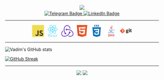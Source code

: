 <div id="header" align="center">
  <img src="https://github.com/salemvi/salemvi/assets/126908341/4bc79563-1191-4eb2-84ef-a0931faccc7b"/>
</div>
<div id="badges" align="center" >
   <a href="https://t.me/salemvi">
    <img src="https://img.shields.io/badge/Telegram-purple?style=for-the-badge&logo=telegram&logoColor=white" alt="Telegram Badge"/>
   </a>

  <a href="your-linkedin-URL">
    <img src="https://img.shields.io/badge/LinkedIn-purple?style=for-the-badge&logo=linkedin&logoColor=white" alt="LinkedIn Badge"/>
  </a>
</div>

---


<div  align="center">
    <img src="https://github.com/devicons/devicon/blob/master/icons/javascript/javascript-original.svg" title="JavaScript" alt="JavaScript" width="40" height="40"/>&nbsp;
    <img src="https://github.com/devicons/devicon/blob/master/icons/react/react-original-wordmark.svg" title="React" alt="React" width="40" height="40"/>&nbsp;
    <img src="https://github.com/devicons/devicon/blob/master/icons/redux/redux-original.svg" title="Redux" alt="Redux " width="40" height="40"/>&nbsp;
    <img src="https://github.com/devicons/devicon/blob/master/icons/html5/html5-original.svg" title="HTML5" alt="HTML" width="40" height="40"/>&nbsp;
    <img src="https://github.com/devicons/devicon/blob/master/icons/css3/css3-plain-wordmark.svg"  title="CSS3" alt="CSS" width="40" height="40"/>&nbsp;
  <img src="https://github.com/devicons/devicon/blob/master/icons/java/java-original-wordmark.svg" title="Java" alt="Java" width="40" height="40"/>&nbsp;
  <img src="https://github.com/devicons/devicon/blob/master/icons/git/git-original-wordmark.svg" title="Git" **alt="Git" width="40" height="40"/>
</div>


---


![Vadim's GitHub stats](https://github-readme-stats.vercel.app/api?username=salemvi&show_icons=true&theme=tokyonight)

[![GitHub Streak](http://github-readme-streak-stats.herokuapp.com?user=salemvi&theme=tokyonight&background=000000)](https://git.io/streak-stats)




---


<p align="center" dir="auto">
  <a target="_blank" rel="noopener noreferrer nofollow" href="https://camo.githubusercontent.com/a8bcec841d8d7535f7cc64e367cb9bf1c1b1f9b6f9b72c5a65bd3fb1a83c3fd5/68747470733a2f2f6769746875622d726561646d652d73746174732e76657263656c2e6170702f6170693f757365726e616d653d767365636f6465722673686f775f69636f6e733d74727565267468656d653d746f6b796f6e69676874"><img width="48%" src="https://camo.githubusercontent.com/a8bcec841d8d7535f7cc64e367cb9bf1c1b1f9b6f9b72c5a65bd3fb1a83c3fd5/68747470733a2f2f6769746875622d726561646d652d73746174732e76657263656c2e6170702f6170693f757365726e616d653d767365636f6465722673686f775f69636f6e733d74727565267468656d653d746f6b796f6e69676874" data-canonical-src="https://github-readme-stats.vercel.app/api?username=salemvi&amp;show_icons=true&amp;theme=tokyonight" style="max-width: 100%;"></a>
  <a target="_blank" rel="noopener noreferrer nofollow" href="https://camo.githubusercontent.com/46fc5320d416b683860f98bb1861049dbdfaf1a94f1c00503f01833abbde08dd/68747470733a2f2f6769746875622d726561646d652d73747265616b2d73746174732e6865726f6b756170702e636f6d2f3f757365723d767365636f646572267468656d653d746f6b796f6e69676874"><img width="48%" src="https://camo.githubusercontent.com/46fc5320d416b683860f98bb1861049dbdfaf1a94f1c00503f01833abbde08dd/68747470733a2f2f6769746875622d726561646d652d73747265616b2d73746174732e6865726f6b756170702e636f6d2f3f757365723d767365636f646572267468656d653d746f6b796f6e69676874" data-canonical-src="https://github-readme-streak-stats.herokuapp.com/?user=salemvi&amp;theme=tokyonight" style="max-width: 100%;"></a>
</p>

<!--
**salemvi/salemvi** is a ✨ _special_ ✨ repository because its `README.md` (this file) appears on your GitHub profile.

Here are some ideas to get you started:

- 🔭 I’m currently working on ...
- 🌱 I’m currently learning ...
- 👯 I’m looking to collaborate on ...
- 🤔 I’m looking for help with ...
- 💬 Ask me about ...
- 📫 How to reach me: ...
- 😄 Pronouns: ...
- ⚡ Fun fact: ...
-->
